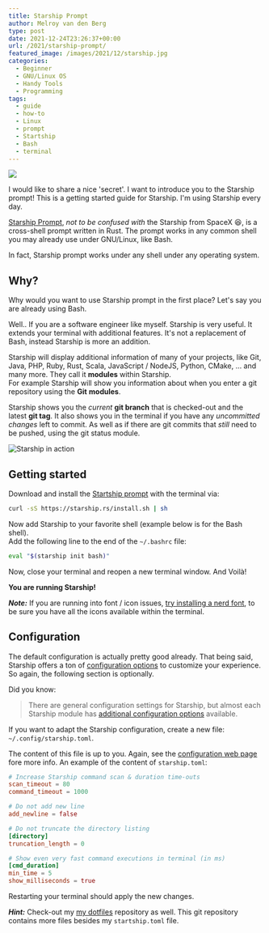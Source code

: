 ```yaml
---
title: Starship Prompt
author: Melroy van den Berg
type: post
date: 2021-12-24T23:26:37+00:00
url: /2021/starship-prompt/
featured_image: /images/2021/12/starship.jpg
categories:
  - Beginner
  - GNU/Linux OS
  - Handy Tools
  - Programming
tags:
  - guide
  - how-to
  - Linux
  - prompt
  - Startship
  - Bash
  - terminal
---
```


![](/images/2021/12/starship_logo.png)

I would like to share a nice 'secret'. I want to introduce you to the Starship prompt!
This is a getting started guide for Starship. I'm using Starship every day.

[Starship Prompt](https://starship.rs/), _not to be confused with_ the Starship from SpaceX 😆, is a cross-shell prompt written in Rust. The prompt works in any common shell you may already use under GNU/Linux, like Bash.

In fact, Starship prompt works under any shell under any operating system.

## Why?

Why would you want to use Starship prompt in the first place? Let's say you are already using Bash.

Well.. If you are a software engineer like myself. Starship is very useful. It extends your terminal with additional features. It's not a replacement of Bash, instead Starship is more an addition.

Starship will display additional information of many of your projects, like Git, Java, PHP, Ruby, Rust, Scala, JavaScript / NodeJS, Python, CMake, &#8230; and many more. They call it **modules** within Starship.  
For example Starship will show you information about when you enter a git repository using the **Git** **modules**.

Starship shows you the _current_ **git branch** that is checked-out and the latest **git tag**. It also shows you in the terminal if you have any _uncommitted changes_ left to commit. As well as if there are git commits that _still_ need to be pushed, using the git status module.

![](/images/2021/12/bracketed-segments-before.png "Starship in action")

## Getting started

Download and install the [Startship prompt](https://starship.rs/guide/#%F0%9F%9A%80-installation) with the terminal via:

```sh
curl -sS https://starship.rs/install.sh | sh
```

Now add Starship to your favorite shell (example below is for the Bash shell).  
Add the following line to the end of the `~/.bashrc` file:

```sh
eval "$(starship init bash)"
```

Now, close your terminal and reopen a new terminal window. And Voilà!

**You are running Starship!**

**_Note:_** If you are running into font / icon issues, [try installing a nerd font](https://www.nerdfonts.com/), to be sure you have all the icons available within the terminal.

## Configuration

The default configuration is actually pretty good already. That being said, Starship offers a ton of [configuration options](https://starship.rs/config/) to customize your experience. So again, the following section is optionally.

Did you know:

> There are general configuration settings for Starship, but almost each Starship module has [additional configuration options](https://starship.rs/config/) available.

If you want to adapt the Starship configuration, create a new file: `~/.config/starship.toml`.

The content of this file is up to you. Again, see the [configuration web page](https://starship.rs/config/) fore more info. An example of the content of `starship.toml`:

```toml
# Increase Starship command scan & duration time-outs
scan_timeout = 80
command_timeout = 1000

# Do not add new line
add_newline = false

# Do not truncate the directory listing
[directory]
truncation_length = 0

# Show even very fast command executions in terminal (in ms)
[cmd_duration]
min_time = 5
show_milliseconds = true
```

Restarting your terminal should apply the new changes.

**_Hint:_** Check-out my [my dotfiles](https://gitlab.melroy.org/melroy/dotfiles) repository as well. This git repository contains more files besides my `startship.toml` file.
